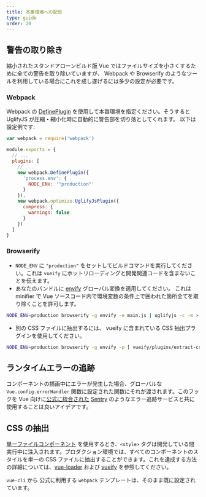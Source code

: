 ```yaml
---
title: 本番環境への配信
type: guide
order: 20
---
```


## 警告の取り除き

縮小されたスタンドアローンビルド版 Vue ではファイルサイズを小さくするために全ての警告を取り除いていますが、 Webpack や Browserify のようなツールを利用している場合にこれを成し遂げるには多少の設定が必要です。

### Webpack

Webpack の [DefinePlugin](http://webpack.github.io/docs/list-of-plugins.html#defineplugin) を使用して本番環境を指定ください。そうすると UglifyJS が圧縮・縮小化時に自動的に警告部を切り落としてくれます。 以下は設定例です:

``` js
var webpack = require('webpack')

module.exports = {
  // ...
  plugins: [
    // ...
    new webpack.DefinePlugin({
      'process.env': {
        NODE_ENV: '"production"'
      }
    }),
    new webpack.optimize.UglifyJsPlugin({
      compress: {
        warnings: false
      }
    })
  ]
}
```

### Browserify

- `NODE_ENV` に `"production"` をセットしてビルドコマンドを実行してください。これは `vueify` にホットリローディングと開発関連コードを含まないことを伝えます。
- あなたのバンドルに [envify](https://github.com/hughsk/envify) グローバル変換を適用してください。 これは minifier で Vue ソースコード内で環境変数の条件上で囲われた箇所全てを取り除くことを許可します。


``` bash
NODE_ENV=production browserify -g envify -e main.js | uglifyjs -c -m > build.js
```

- 別の CSS ファイルに抽出するには、 vueify に含まれている CSS 抽出プラグインを使用してください。

``` bash
NODE_ENV=production browserify -g envify -p [ vueify/plugins/extract-css -o build.css ] -e main.js | uglifyjs -c -m > build.js
```

## ランタイムエラーの追跡

コンポーネントの描画中にエラーが発生した場合、グローバルな `Vue.config.errorHandler` 関数に設定された関数にそれが渡されます。このフックを Vue 向けに[公式に統合された](https://sentry.io/for/vue/) [Sentry](https://sentry.io) のようなエラー追跡サービスと共に使用することは良いアイデアです。

## CSS の抽出

[単一ファイルコンポーネント](./single-file-components.html) を使用するとき、`<style>` タグは開発している間実行中に注入されます。プロダクション環境では、すべてのコンポーネントのスタイルを単一の CSS ファイルに抽出することができます。これを達成する方法の詳細については、[vue-loader](http://vue-loader.vuejs.org/en/configurations/extract-css.html) および [vueify](https://github.com/vuejs/vueify#css-extraction) を参照してください。

`vue-cli` から 公式に利用する `webpack` テンプレートは、そのまま既に設定されています。
